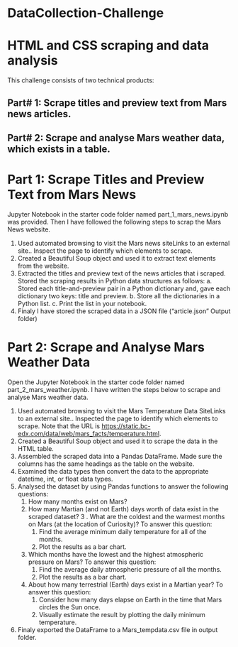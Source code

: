 # DataCollection-Challenge
# HTML and CSS scraping and data analysis

This challenge consists of two technical products:
## Part# 1: Scrape titles and preview text from Mars news articles.
## Part# 2: Scrape and analyse Mars weather data, which exists in a table.
# Part 1: Scrape Titles and Preview Text from Mars News
Jupyter Notebook in the starter code folder named part_1_mars_news.ipynb was provided. Then I have followed the following steps to scrap the Mars News website.
1.	Used automated browsing to visit the Mars news siteLinks to an external site.. Inspect the page to identify which elements to scrape.
2.	Created a Beautiful Soup object and used it to extract text elements from the website.
3.	Extracted the titles and preview text of the news articles that i scraped. Stored the scraping results in Python data structures as follows:
  a.	Stored each title-and-preview pair in a Python dictionary and, gave each dictionary two keys: title and preview. 
  b.	Store all the dictionaries in a Python list.
  c.	Print the list in your notebook.
4.	Finaly I have stored the scraped data in a JSON file (“article.json” Output folder)
# Part 2: Scrape and Analyse Mars Weather Data
Open the Jupyter Notebook in the starter code folder named part_2_mars_weather.ipynb. I have written the steps below to scrape and analyse Mars weather data.
1.	Used automated browsing to visit the Mars Temperature Data SiteLinks to an external site.. Inspected the page to identify which elements to scrape. Note that the URL is https://static.bc-edx.com/data/web/mars_facts/temperature.html.
2.	Created a Beautiful Soup object and used it to scrape the data in the HTML table. 
3.	Assembled the scraped data into a Pandas DataFrame. Made sure the columns  has the same headings as the table on the website. 
4.	Examined the data types then convert the data to the appropriate datetime, int, or float data types.
5.	Analysed the dataset by using Pandas functions to answer the following questions:
    1.	How many months exist on Mars?
    2.	How many Martian (and not Earth) days worth of data exist in the scraped dataset?
    3 .	What are the coldest and the warmest months on Mars (at the location of Curiosity)? To answer this question:
        1.	Find the average minimum daily temperature for all of the months.
        2.	Plot the results as a bar chart.
    4.	Which months have the lowest and the highest atmospheric pressure on Mars? To answer this question:
        1.	Find the average daily atmospheric pressure of all the months.
        2.	Plot the results as a bar chart.
    5.	About how many terrestrial (Earth) days exist in a Martian year? To answer this question:
        1.	Consider how many days elapse on Earth in the time that Mars circles the Sun once.
        2.	Visually estimate the result by plotting the daily minimum temperature.
6.	Finaly exported the DataFrame to a Mars_tempdata.csv file in output folder.



